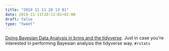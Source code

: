 ```yaml
---
title: "2019 11 11 20 13 01"
date: 2019-11-11T20:13:01+01:00
draft: false
type: "tweet"
---
```

[Doing Bayesian Data Analysis in brms and the tidyverse](https://bookdown.org/ajkurz/DBDA_recoded/). Just in case you're interested in performing Bayesian analysis the tidyverse way. `#rstats`
